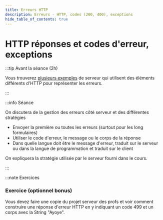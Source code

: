 ```yaml
---
title: Erreurs HTTP
description: Erreurs - HTTP, codes (200, 400), exceptions
hide_table_of_contents: true
---
```


# HTTP réponses et codes d'erreur, exceptions

<Row>

<Column>

:::tip Avant la séance (2h)

Vous trouverez [plusieurs exemples](https://github.com/departement-info-cem/4N6-Mobile/tree/master/Demonstrations/HTTPResponse) de serveur qui utilisent des éléments différents d'HTTP pour représenter les erreurs.

:::

</Column>

<Column>

:::info Séance

On discutera de la gestion des erreurs côté serveur et des différentes stratégies

- Envoyer la première ou toutes les erreurs (surtout pour les long formulaires)
- Utiliser le code d'erreur, le message ou le corps de la réponse
- Dans quelle langue doit être le message d'erreur, traduit sur le serveur ou dans la langue de programmation et traduit sur le client

On expliquera la stratégie utilisée par le serveur fourni dans le cours.

:::

</Column>

</Row>

:::note Exercices

### Exercice (optionnel bonus)

Vous devez faire une copie du projet serveur des profs et voir comment construire une réponse d'erreur HTTP en y indiquant un code 499 et un corps avec la String "Ayoye".
